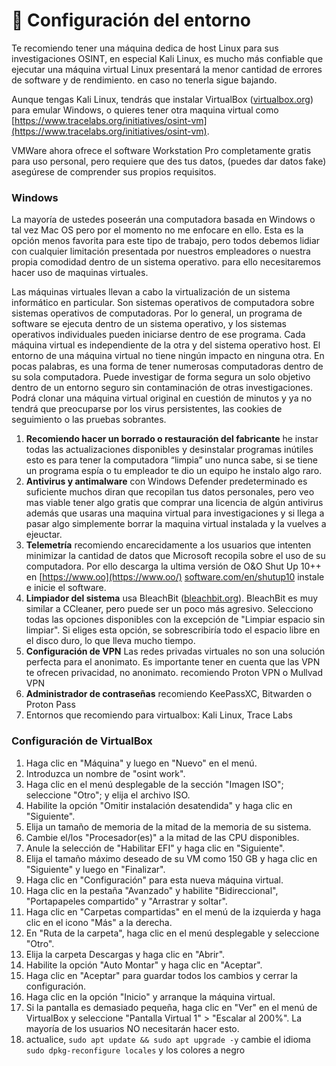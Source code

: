# 🔩 Configuración del entorno

Te recomiendo tener una máquina dedica de host Linux para sus investigaciones OSINT, en especial Kali Linux, es mucho más confiable que ejecutar una máquina virtual Linux presentará la menor cantidad de errores de software y de rendimiento. en caso no tenerla sigue bajando.

Aunque tengas Kali Linux, tendrás que instalar VirtualBox ([virtualbox.org](http://virtualbox.org/)) para emular Windows, o quieres tener otra maquina virtual como [https://www.tracelabs.org/initiatives/osint-vm](https://www.tracelabs.org/initiatives/osint-vm).

VMWare ahora ofrece el software Workstation Pro completamente gratis para uso personal, pero requiere que des tus datos, (puedes dar datos fake) asegúrese de comprender sus propios requisitos.

### Windows

La mayoría de ustedes poseerán una computadora basada en Windows o tal vez Mac OS pero por el momento no me enfocare en ello. Esta es la opción menos favorita para este tipo de trabajo, pero todos debemos lidiar con cualquier limitación presentada por nuestros empleadores o nuestra propia comodidad dentro de un sistema operativo. para ello necesitaremos hacer uso de maquinas virtuales.

Las máquinas virtuales llevan a cabo la virtualización de un sistema informático en particular. Son sistemas operativos de computadora sobre sistemas operativos de computadoras. Por lo general, un programa de software se ejecuta dentro de un sistema operativo, y los sistemas operativos individuales pueden iniciarse dentro de ese programa. Cada máquina virtual es independiente de la otra y del sistema operativo host. El entorno de una máquina virtual no tiene ningún impacto en ninguna otra. En pocas palabras, es una forma de tener numerosas computadoras dentro de su sola computadora. Puede investigar de forma segura un solo objetivo dentro de un entorno seguro sin contaminación de otras investigaciones. Podrá clonar una máquina virtual original en cuestión de minutos y ya no tendrá que preocuparse por los virus persistentes, las cookies de seguimiento o las pruebas sobrantes.

1. **Recomiendo hacer un borrado o restauración del fabricante** he instar todas las actualizaciones disponibles y desinstalar programas inútiles esto es para tener la computadora “limpia” uno nunca sabe, si se tiene un programa espía o tu empleador te dio un equipo he instalo algo raro.
2. **Antivirus y antimalware** con Windows Defender predeterminado es suficiente muchos diran que recopilan tus datos personales, pero veo mas viable tener algo gratis que comprar una licencia de algún antivirus además que usaras una maquina virtual para investigaciones y si llega a pasar algo simplemente borrar la maquina virtual instalada y la vuelves a ejeuctar.
3. **Telemetría** recomiendo encarecidamente a los usuarios que intenten minimizar la cantidad de datos que Microsoft recopila sobre el uso de su computadora. Por ello descarga la ultima versión de O\&O Shut Up 10++ en [https://www.oo](https://www.oo/) [software.com/en/shutup10](http://software.com/en/shutup10) instale e inicie el software.
4. **Limpiador del sistema** usa BleachBit ([bleachbit.org](http://bleachbit.org/)). BleachBit es muy similar a CCleaner, pero puede ser un poco más agresivo. Selecciono todas las opciones disponibles con la excepción de "Limpiar espacio sin limpiar". Si eliges esta opción, se sobrescribiría todo el espacio libre en el disco duro, lo que lleva mucho tiempo.
5. **Configuración de VPN** Las redes privadas virtuales no son una solución perfecta para el anonimato. Es importante tener en cuenta que las VPN te ofrecen privacidad, no anonimato. recomiendo Proton VPN o Mullvad VPN
6. **Administrador de contraseñas** recomiendo KeePassXC, Bitwarden o Proton Pass
7. Entornos que recomiendo para virtualbox: Kali Linux, Trace Labs



### **Configuración de VirtualBox**

1. Haga clic en "Máquina" y luego en "Nuevo" en el menú.
2. Introduzca un nombre de "osint work".
3. Haga clic en el menú desplegable de la sección "Imagen ISO"; seleccione "Otro"; y elija el archivo ISO.
4. Habilite la opción "Omitir instalación desatendida" y haga clic en "Siguiente".
5. Elija un tamaño de memoria de la mitad de la memoria de su sistema.
6. Cambie el/los "Procesador(es)" a la mitad de las CPU disponibles.
7. Anule la selección de "Habilitar EFI" y haga clic en "Siguiente".
8. Elija el tamaño máximo deseado de su VM como 150 GB y haga clic en "Siguiente" y luego en "Finalizar".
9. Haga clic en "Configuración" para esta nueva máquina virtual.
10. Haga clic en la pestaña "Avanzado" y habilite "Bidireccional", "Portapapeles compartido" y "Arrastrar y soltar".
11. Haga clic en "Carpetas compartidas" en el menú de la izquierda y haga clic en el icono "Más" a la derecha.
12. En "Ruta de la carpeta", haga clic en el menú desplegable y seleccione "Otro".
13. Elija la carpeta Descargas y haga clic en "Abrir".
14. Habilite la opción "Auto Montar" y haga clic en "Aceptar".
15. Haga clic en "Aceptar" para guardar todos los cambios y cerrar la configuración.
16. Haga clic en la opción "Inicio" y arranque la máquina virtual.
17. Si la pantalla es demasiado pequeña, haga clic en "Ver" en el menú de VirtualBox y seleccione "Pantalla Virtual 1" > "Escalar al 200%". La mayoría de los usuarios NO necesitarán hacer esto.
18. actualice, `sudo apt update && sudo apt upgrade -y` cambie el idioma `sudo dpkg-reconfigure locales` y los colores a negro
